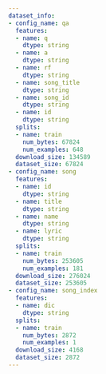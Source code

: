 ```yaml
---
dataset_info:
- config_name: qa
  features:
  - name: q
    dtype: string
  - name: a
    dtype: string
  - name: rf
    dtype: string
  - name: song_title
    dtype: string
  - name: song_id
    dtype: string
  - name: id
    dtype: string
  splits:
  - name: train
    num_bytes: 67824
    num_examples: 648
  download_size: 134589
  dataset_size: 67824
- config_name: song
  features:
  - name: id
    dtype: string
  - name: title
    dtype: string
  - name: name
    dtype: string
  - name: lyric
    dtype: string
  splits:
  - name: train
    num_bytes: 253605
    num_examples: 181
  download_size: 276024
  dataset_size: 253605
- config_name: song_index
  features:
  - name: dic
    dtype: string
  splits:
  - name: train
    num_bytes: 2872
    num_examples: 1
  download_size: 4168
  dataset_size: 2872
---
```

